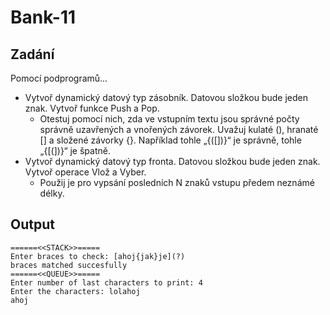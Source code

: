 # Bank-11

## Zadání
Pomocí podprogramů...
- Vytvoř dynamický datový typ zásobník. Datovou složkou bude jeden znak. Vytvoř funkce Push a Pop.
    - Otestuj pomocí nich, zda ve vstupním textu jsou správné počty správně uzavřených a vnořených závorek. Uvažuj kulaté (), hranaté [] a složené závorky {}. Například tohle „{([])}“ je správně, tohle „{[(])}“ je špatně.
- Vytvoř dynamický datový typ fronta. Datovou složkou bude jeden znak. Vytvoř operace Vlož a Vyber.
    - Použij je pro vypsání posledních N znaků vstupu předem neznámé délky.

## Output
```
======<<STACK>>=====
Enter braces to check: [ahoj{jak}je](?)
braces matched succesfully
======<<QUEUE>>=====
Enter number of last characters to print: 4
Enter the characters: lolahoj
ahoj
```